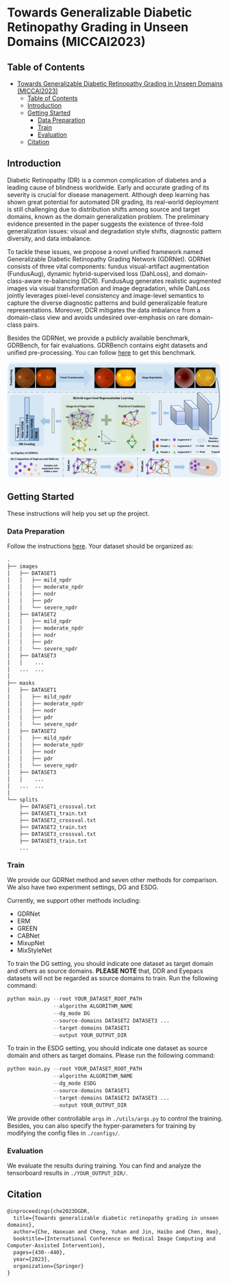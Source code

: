 # Towards Generalizable Diabetic Retinopathy Grading in Unseen Domains (MICCAI2023)

## Table of Contents

- [Towards Generalizable Diabetic Retinopathy Grading in Unseen Domains (MICCAI2023)](#towards-generalizable-diabetic-retinopathy-grading-in-unseen-domains-miccai2023)
  - [Table of Contents](#table-of-contents)
  - [Introduction](#introduction)
  - [Getting Started](#getting-started)
    - [Data Preparation](#data-preparation)
    - [Train](#train)
    - [Evaluation](#evaluation)
  - [Citation](#citation)


## Introduction
Diabetic Retinopathy (DR) is a common complication of diabetes and a leading cause of blindness worldwide. Early and accurate grading of its severity is crucial for disease management. Although deep learning has shown great potential for automated DR grading, its real-world deployment is still challenging due to distribution shifts among source and target domains, known as the domain generalization problem. The preliminary evidence presented in the paper suggests the existence of three-fold generalization issues: visual and degradation style shifts, diagnostic pattern diversity, and data imbalance. 

To tackle these issues, we propose a novel unified framework named Generalizable Diabetic Retinopathy Grading Network (GDRNet). GDRNet consists of three vital components: fundus visual-artifact augmentation (FundusAug), dynamic hybrid-supervised loss (DahLoss), and domain-class-aware re-balancing (DCR). FundusAug generates realistic augmented images via visual transformation and image degradation, while DahLoss jointly leverages pixel-level consistency and image-level semantics to capture the diverse diagnostic patterns and build generalizable feature representations. Moreover, DCR mitigates the data imbalance from a domain-class view and avoids undesired over-emphasis on rare domain-class pairs. 

Besides the GDRNet, we provide a publicly available benchmark, GDRBench, for fair evaluations. GDRBench contains eight datasets and unified pre-processing. You can follow [here](./GDRBench/README.md) to get this benchmark.

<p align="center">
  <img src="./figures/framework.png">
</p>

## Getting Started
These instructions will help you set up the project. 

### Data Preparation

Follow the instructions [here](./GDRBench/README.md).
Your dataset should be organized as: 

```
.
├── images
│   ├── DATASET1
│   │   ├── mild_npdr
│   │   ├── moderate_npdr
│   │   ├── nodr
│   │   ├── pdr
│   │   └── severe_npdr
│   ├── DATASET2
│   │   ├── mild_npdr
│   │   ├── moderate_npdr
│   │   ├── nodr
│   │   ├── pdr
│   │   └── severe_npdr
│   ├── DATASET3
│   │    ...
│   ...  ...
│   
├── masks
│   ├── DATASET1
│   │   ├── mild_npdr
│   │   ├── moderate_npdr
│   │   ├── nodr
│   │   ├── pdr
│   │   └── severe_npdr
│   ├── DATASET2
│   │   ├── mild_npdr
│   │   ├── moderate_npdr
│   │   ├── nodr
│   │   ├── pdr
│   │   └── severe_npdr
│   ├── DATASET3
│   │    ...
│   ...  ...
│   
└── splits
    ├── DATASET1_crossval.txt
    ├── DATASET1_train.txt
    ├── DATASET2_crossval.txt
    ├── DATASET2_train.txt
    ├── DATASET3_crossval.txt
    ├── DATASET3_train.txt
    ...

```

### Train

We provide our GDRNet method and seven other methods for comparison. We also have two experiment settings, DG and ESDG.

Currently, we support other methods including:
- GDRNet
- ERM
- GREEN
- CABNet
- MixupNet
- MixStyleNet

To train the DG setting, you should indicate one dataset as target domain and others as source domains. **PLEASE NOTE** that, DDR and Eyepacs datasets will not be regarded as source domains to train. Run the following command:

```python
python main.py --root YOUR_DATASET_ROOT_PATH
               --algorithm ALGORITHM_NAME
               --dg_mode DG
               --source-domains DATASET2 DATASET3 ...
               --target-domains DATASET1 
               --output YOUR_OUTPUT_DIR
```

To train in the ESDG setting, you should indicate one dataset as source domain and others as target domains. Please run the following command:

```python
python main.py --root YOUR_DATASET_ROOT_PATH
               --algorithm ALGORITHM_NAME
               --dg_mode ESDG
               --source-domains DATASET1
               --target-domains DATASET2 DATASET3 ...
               --output YOUR_OUTPUT_DIR
```

We provide other controllable `args` in `./utils/args.py` to control the training. Besides, you can also specify the hyper-parameters for training by modifying the config files in `./configs/`.

### Evaluation

We evaluate the results during training. You can find and analyze the tensorboard results in `./YOUR_OUTPUT_DIR/`.

## Citation
```
@inproceedings{che2023DGDR,
  title={Towards generalizable diabetic retinopathy grading in unseen domains},
  author={Che, Haoxuan and Cheng, Yuhan and Jin, Haibo and Chen, Hao},
  booktitle={International Conference on Medical Image Computing and Computer-Assisted Intervention},
  pages={430--440},
  year={2023},
  organization={Springer}
}
```
